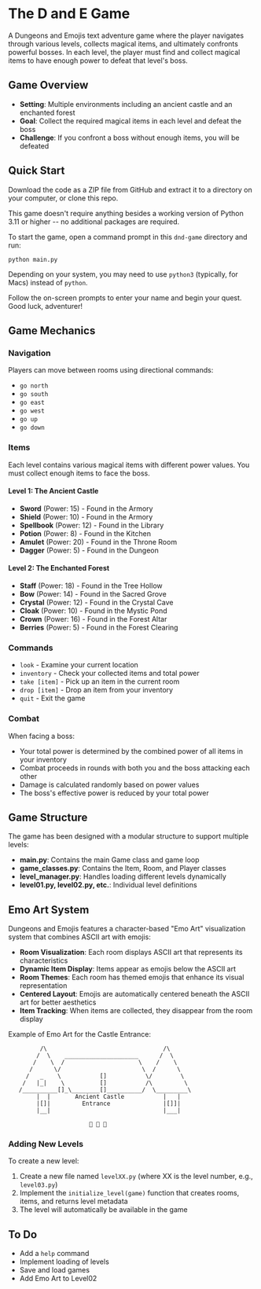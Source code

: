 # The D and E Game

A Dungeons and Emojis text adventure game where the player navigates through various levels, collects magical items, and ultimately confronts powerful bosses. In each level, the player must find and collect magical items to have enough power to defeat that level's boss.

## Game Overview

- **Setting**: Multiple environments including an ancient castle and an enchanted forest
- **Goal**: Collect the required magical items in each level and defeat the boss
- **Challenge**: If you confront a boss without enough items, you will be defeated

## Quick Start

Download the code as a ZIP file from GitHub and extract it to a directory on your computer, or clone this repo.

This game doesn't require anything besides a working version of Python 3.11 or higher -- no additional packages are required.

To start the game, open a command prompt in this `dnd-game` directory and run:

```
python main.py
```

Depending on your system, you may need to use `python3` (typically, for Macs) instead of `python`.

Follow the on-screen prompts to enter your name and begin your quest. Good luck, adventurer!

## Game Mechanics

### Navigation

Players can move between rooms using directional commands:

- `go north`
- `go south`
- `go east`
- `go west`
- `go up`
- `go down`

### Items

Each level contains various magical items with different power values. You must collect enough items to face the boss.

#### Level 1: The Ancient Castle

- **Sword** (Power: 15) - Found in the Armory
- **Shield** (Power: 10) - Found in the Armory
- **Spellbook** (Power: 12) - Found in the Library
- **Potion** (Power: 8) - Found in the Kitchen
- **Amulet** (Power: 20) - Found in the Throne Room
- **Dagger** (Power: 5) - Found in the Dungeon

#### Level 2: The Enchanted Forest

- **Staff** (Power: 18) - Found in the Tree Hollow
- **Bow** (Power: 14) - Found in the Sacred Grove
- **Crystal** (Power: 12) - Found in the Crystal Cave
- **Cloak** (Power: 10) - Found in the Mystic Pond
- **Crown** (Power: 16) - Found in the Forest Altar
- **Berries** (Power: 5) - Found in the Forest Clearing

### Commands
- `look` - Examine your current location
- `inventory` - Check your collected items and total power
- `take [item]` - Pick up an item in the current room
- `drop [item]` - Drop an item from your inventory
- `quit` - Exit the game

### Combat

When facing a boss:
- Your total power is determined by the combined power of all items in your inventory
- Combat proceeds in rounds with both you and the boss attacking each other
- Damage is calculated randomly based on power values
- The boss's effective power is reduced by your total power

## Game Structure

The game has been designed with a modular structure to support multiple levels:

- **main.py**: Contains the main Game class and game loop
- **game_classes.py**: Contains the Item, Room, and Player classes
- **level_manager.py**: Handles loading different levels dynamically
- **level01.py, level02.py, etc.**: Individual level definitions

## Emo Art System

Dungeons and Emojis features a character-based "Emo Art" visualization system that combines ASCII art with emojis:

- **Room Visualization**: Each room displays ASCII art that represents its characteristics
- **Dynamic Item Display**: Items appear as emojis below the ASCII art
- **Room Themes**: Each room has themed emojis that enhance its visual representation
- **Centered Layout**: Emojis are automatically centered beneath the ASCII art for better aesthetics
- **Item Tracking**: When items are collected, they disappear from the room display

Example of Emo Art for the Castle Entrance:

```
         /\                                 /\
        /  \    _____________________      /  \
       /    \  /                     \    /    \
      /      \/                       \  /      \
     /   _    \           []           \/        \
    /   |_|    \          []           /\         \
   /__________[]_\________[]__________/  \_________\
        |  |       Ancient Castle           |   |
        |[]|         Entrance               |[]]|
        |__|                                |___|
        
                       🏰 🚪 🏰
```

### Adding New Levels

To create a new level:
1. Create a new file named `levelXX.py` (where XX is the level number, e.g., `level03.py`)
2. Implement the `initialize_level(game)` function that creates rooms, items, and returns level metadata
3. The level will automatically be available in the game

## To Do

- Add a `help` command
- Implement loading of levels
- Save and load games
- Add Emo Art to Level02
